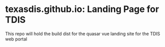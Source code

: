 # texasdis.github.io: Landing Page for TDIS

This repo will hold the build dist for the quasar vue landing site for the TDIS web portal
